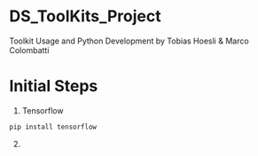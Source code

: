 # DS_ToolKits_Project

Toolkit Usage and Python Development by Tobias Hoesli & Marco Colombatti

# Initial Steps 

1. Tensorflow

```python
pip install tensorflow
```

2.


